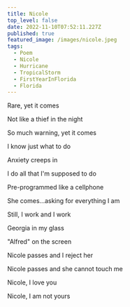 ```yaml
---
title: Nicole
top_level: false
date: 2022-11-10T07:52:11.227Z
published: true
featured_image: /images/nicole.jpeg
tags:
  - Poem
  - Nicole
  - Hurricane
  - TropicalStorm
  - FirstYearInFlorida
  - Florida
---
```

Rare, yet it comes

Not like a thief in the night

So much warning, yet it comes

I know just what to do

Anxiety creeps in

I do all that I'm supposed to do

Pre-programmed like a cellphone

She comes...asking for everything I am

Still, I work and I work

Georgia in my glass

"Alfred" on the screen

Nicole passes and I reject her

Nicole passes and she cannot touch me

Nicole, I love you

Nicole, I am not yours